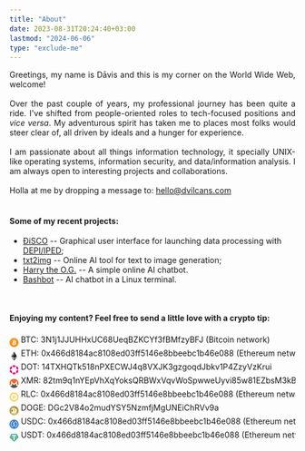 ```yaml
---
title: "About"
date: 2023-08-31T20:24:40+03:00
lastmod: "2024-06-06"
type: "exclude-me"
---
```

<div style="text-align: justify;">
Greetings, my name is Dāvis and this is my corner on the World Wide Web, welcome! 
<br>
<br>
Over the past couple of years, my professional journey has been quite a ride. I've shifted from people-oriented roles to tech-focused positions and <i>vice versa</i>. My adventurous spirit has taken me to places most folks would steer clear of, all driven by ideals and a hunger for experience.
<br>
<br>
I am passionate about all things information technology, it specially UNIX-like operating systems, information security, and data/information analysis. I am always open to interesting projects and collaborations.
<br>
<br>
Holla at me by dropping a message to: <a href=mailto:hello@dvilcans.com>hello@dvilcans.com</a>
<br>
<br>

</div>

#### Some of my recent projects:

* [ÐiSCO](https://disco.dvilcans.com/en) -- Graphical user interface for launching data processing with [DEPI/IPED](https://dvilcans.com/depi/);
* [txt2img](https://txt2img.dvilcans.com) -- Online AI tool for text to image generation;  
* [Harry the O.G.](https://chat.dvilcans.com) -- A simple online AI chatbot.
* [Bashbot](https://dvilcans.com/ai-chatbot-in-linux-terminal/) -- AI chatbot in a Linux terminal.

<br>

#### Enjoying my content? Feel free to send a little love with a crypto tip:


<div style="overflow-x: auto; white-space: nowrap;">
<div style="display: inline-block;">
    <p style="margin: 0; padding: 0; line-height: 1.2;">
        <img src="btc.png" style="background: transparent; width: 1rem; height: 1rem; vertical-align: middle; margin-top: 0.5rem;"> 
        BTC: 3N1j1JJUHHxUC68UeqBZKCYf3fBMfzyBFJ (Bitcoin network)
    </p>
    <p style="margin: 0; padding: 0; line-height: 1.2;">
        <img src="eth.png" style="background: transparent; width: 1rem; height: 1rem; vertical-align: middle; margin-top: 0.5rem;"> 
        ETH: 0x466d8184ac8108ed03ff5146e8bbeebc1b46e088 (Ethereum network)
    </p>
    <p style="margin: 0; padding: 0; line-height: 1.2;">
        <img src="dot.png" style="background: transparent; width: 1rem; height: 1rem; vertical-align: middle; margin-top: 0.5rem;"> 
        DOT: 14TXHQTk518nPXECWJ4q8VXJK3gzgoqdJbkv1P4ZzyVzKrui
    </p>
    <p style="margin: 0; padding: 0; line-height: 1.2; display: inline-block;">
            <img src="xmr.png" style="background: transparent; width: 1rem; height: 1rem; vertical-align: middle; margin-top: 0.5rem;"> 
            XMR: 82tm9q1nYEpVhXqYoksQRBWxVqvWoSpwweUyvi85w81EZbsM3kBxY7ND7qWNNYwqUh6Utqrnm7sXYUh753pgpe8DHiNJ5p8
    </p>
    <p style="margin: 0; padding: 0; line-height: 1.2;">
        <img src="rlc.png" style="background: transparent; width: 1rem; height: 1rem; vertical-align: middle; margin-top: 0.5rem;"> 
        RLC: 0x466d8184ac8108ed03ff5146e8bbeebc1b46e088 (Ethereum network)
    </p>
    <p style="margin: 0; padding: 0; line-height: 1.2;">
        <img src="doge.png" style="background: transparent; width: 1rem; height: 1rem; vertical-align: middle; margin-top: 0.5rem;"> 
        DOGE: DGc2V84o2mudYSY5NzmfjMgUNEiChRVv9a
    </p>
    <p style="margin: 0; padding: 0; line-height: 1.2;">
        <img src="usdc.png" style="background: transparent; width: 1rem; height: 1rem; vertical-align: middle; margin-top: 0.5rem;"> 
        USDC: 0x466d8184ac8108ed03ff5146e8bbeebc1b46e088 (Ethereum network)
    </p>
    <p style="margin: 0; padding: 0; line-height: 1.2;">
        <img src="usdt.png" style="background: transparent; width: 1rem; height: 1rem; vertical-align: middle; margin-top: 0.5rem;"> 
        USDT: 0x466d8184ac8108ed03ff5146e8bbeebc1b46e088 (Ethereum network)
    </p>
</div>
</div>
